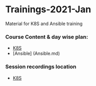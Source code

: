 # Trainings-2021-Jan
Material for K8S and Ansible training

### Course Content & day wise plan:
- [K8S](K8S.md)
- [Ansible] (Ansible.md)

### Session recordings location
- [K8S](https://drive.google.com/drive/folders/1fucrri4p9__O1LS8PZKicXJ7ZrKC7LeL?usp=sharing)
	
